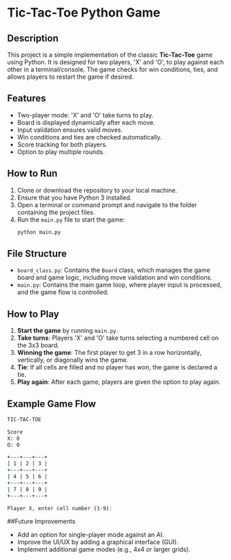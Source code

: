 # Tic-Tac-Toe Python Game

## Description

This project is a simple implementation of the classic **Tic-Tac-Toe** game using Python. It is designed for two players, 'X' and 'O', to play against each other in a terminal/console. The game checks for win conditions, ties, and allows players to restart the game if desired.

## Features

- Two-player mode: 'X' and 'O' take turns to play.
- Board is displayed dynamically after each move.
- Input validation ensures valid moves.
- Win conditions and ties are checked automatically.
- Score tracking for both players.
- Option to play multiple rounds.

## How to Run

1. Clone or download the repository to your local machine.
2. Ensure that you have Python 3 installed.
3. Open a terminal or command prompt and navigate to the folder containing the project files.
4. Run the `main.py` file to start the game:
    ```bash
    python main.py
    ```

## File Structure

- `board_class.py`: Contains the `Board` class, which manages the game board and game logic, including move validation and win conditions.
- `main.py`: Contains the main game loop, where player input is processed, and the game flow is controlled.

## How to Play

1. **Start the game** by running `main.py`.
2. **Take turns**: Players 'X' and 'O' take turns selecting a numbered cell on the 3x3 board.
3. **Winning the game**: The first player to get 3 in a row horizontally, vertically, or diagonally wins the game.
4. **Tie**: If all cells are filled and no player has won, the game is declared a tie.
5. **Play again**: After each game, players are given the option to play again.

## Example Game Flow

```bash
TIC-TAC-TOE

Score
X: 0
O: 0

+---+---+---+
| 1 | 2 | 3 |
+---+---+---+
| 4 | 5 | 6 |
+---+---+---+
| 7 | 8 | 9 |
+---+---+---+

Player X, enter cell number (1-9):
```

##Future Improvements
- Add an option for single-player mode against an AI.
- Improve the UI/UX by adding a graphical interface (GUI).
- Implement additional game modes (e.g., 4x4 or larger grids).
